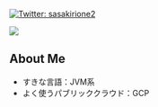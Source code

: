 [![Twitter: sasakirione2](https://img.shields.io/twitter/follow/sasakirione2?style=social)](https://twitter.com/sasakirione2)

![](https://github-readme-stats.vercel.app/api/top-langs/?username=sasakirione&layout=compact&theme=dracula)

## About Me
 - すきな言語：JVM系
 - よく使うパブリッククラウド：GCP

<!--
**sasakirione/sasakirione** is a ✨ _special_ ✨ repository because its `README.md` (this file) appears on your GitHub profile.

Here are some ideas to get you started:

- 🔭 I’m currently working on ...
- 🌱 I’m currently learning ...
- 👯 I’m looking to collaborate on ...
- 🤔 I’m looking for help with ...
- 💬 Ask me about ...
- 📫 How to reach me: ...
- 😄 Pronouns: ...
- ⚡ Fun fact: ...
-->
